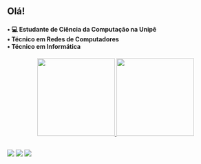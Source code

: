 ## Olá!
<h4>
  • 💻 Estudante de Ciência da Computação na Unipê <br>
  • Técnico em Redes de Computadores<br>
  • Técnico em Informática
</h4>
 
<div align="center">
  <a href="https://github.com/elieltondias">
  <img height="180em" src="https://github-readme-stats.vercel.app/api?username=elieltondias&show_icons=true&theme=dracula&include_all_commits=true&count_private=true"/>
  <img height="180em" src="https://github-readme-stats.vercel.app/api/top-langs/?username=elieltondias&layout=compact&langs_count=7&theme=dracula"/>
</div>
  
  ##
 
<div> 
  <a href="https://instagram.com/justdoitbastard" target="_blank"><img src="https://img.shields.io/badge/-Instagram-%23E4405F?style=for-the-badge&logo=instagram&logoColor=white" target="_blank"></a>
  <a href = "mailto:elieltondiasramosdesouza@gmail.com"><img src="https://img.shields.io/badge/-Gmail-%23333?style=for-the-badge&logo=gmail&logoColor=white" target="_blank"></a>
  <a href="https://www.linkedin.com/in/elieltondias" target="_blank"><img src="https://img.shields.io/badge/-LinkedIn-%230077B5?style=for-the-badge&logo=linkedin&logoColor=white" target="_blank"></a> 
</div>
